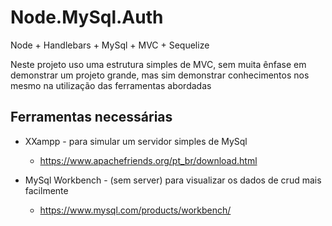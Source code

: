 # Node.MySql.Auth
Node + Handlebars + MySql + MVC + Sequelize

Neste projeto uso uma estrutura simples de MVC, sem muita ênfase em demonstrar um projeto grande, mas sim demonstrar conhecimentos nos mesmo na utilização das ferramentas abordadas

## Ferramentas necessárias
* XXampp - para simular um servidor simples de MySql
    * https://www.apachefriends.org/pt_br/download.html

* MySql Workbench - (sem server) para visualizar os dados de crud mais facilmente
    * https://www.mysql.com/products/workbench/
